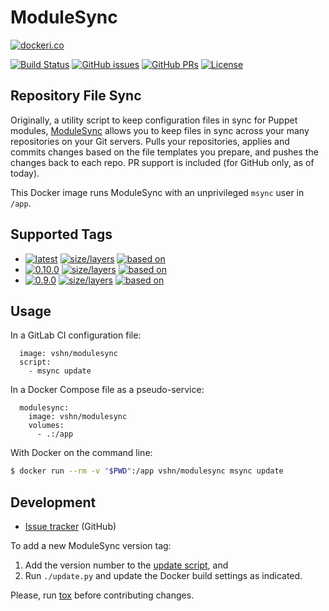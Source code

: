 ModuleSync
==========

[![dockeri.co](http://dockeri.co/image/vshn/modulesync)](https://hub.docker.com/r/vshn/modulesync/)

[![Build Status](https://img.shields.io/travis/vshn/docker-modulesync/master.svg)](https://travis-ci.org/vshn/docker-modulesync
) [![GitHub issues](https://img.shields.io/github/issues-raw/vshn/docker-modulesync.svg)](https://github.com/vshn/docker-modulesync/issues
) [![GitHub PRs](https://img.shields.io/github/issues-pr-raw/vshn/docker-modulesync.svg)](https://github.com/vshn/docker-modulesync/pulls
) [![License](https://img.shields.io/github/license/vshn/docker-modulesync.svg)](https://github.com/vshn/docker-modulesync/blob/master/LICENSE)

Repository File Sync
--------------------

Originally, a utility script to keep configuration files in sync for Puppet modules,
[ModuleSync](https://github.com/voxpupuli/modulesync/) allows you to keep files in
sync across your many repositories on your Git servers. Pulls your repositories,
applies and commits changes based on the file templates you prepare, and pushes the
changes back to each repo. PR support is included (for GitHub only, as of today).

This Docker image runs ModuleSync with an unprivileged `msync` user in `/app`.

Supported Tags
--------------

- [![latest](
  https://img.shields.io/badge/latest-blue.svg?colorA=22313f&colorB=4a637b&logo=docker)](
  https://github.com/vshn/docker-modulesync/blob/master/Dockerfile) [![size/layers](
  https://images.microbadger.com/badges/image/vshn/modulesync:latest.svg)](
  https://microbadger.com/images/vshn/modulesync:latest) [![based on](
  https://img.shields.io/badge/Git-master-grey.svg?colorA=5a5b5c&colorB=9a9b9c&logo=github)](
  https://github.com/voxpupuli/modulesync)
- [![0.10.0](
  https://img.shields.io/badge/0.10.0-blue.svg?colorA=22313f&colorB=4a637b&logo=docker)](
  https://github.com/vshn/docker-modulesync/blob/master/0.10.0/Dockerfile) [![size/layers](
  https://images.microbadger.com/badges/image/vshn/modulesync:0.10.0.svg)](
  https://microbadger.com/images/vshn/modulesync:0.10.0) [![based on](
  https://img.shields.io/badge/Gem-0.10.0-red.svg?colorA=ff919f&colorB=9a9b9c&logo=ruby)](
  https://rubygems.org/gems/modulesync/versions/0.10.0)
- [![0.9.0](
  https://img.shields.io/badge/0.9.0-blue.svg?colorA=22313f&colorB=4a637b&logo=docker)](
  https://github.com/vshn/docker-modulesync/blob/master/0.9.0/Dockerfile) [![size/layers](
  https://images.microbadger.com/badges/image/vshn/modulesync:0.9.0.svg)](
  https://microbadger.com/images/vshn/modulesync:0.9.0) [![based on](
  https://img.shields.io/badge/Gem-0.9.0-red.svg?colorA=ff919f&colorB=9a9b9c&logo=ruby)](
  https://rubygems.org/gems/modulesync/versions/0.9.0)

Usage
-----

In a GitLab CI configuration file:

```
  image: vshn/modulesync
  script:
    - msync update
```

In a Docker Compose file as a pseudo-service:

```
  modulesync:
    image: vshn/modulesync
    volumes:
      - .:/app
```

With Docker on the command line:

```bash
$ docker run --rm -v "$PWD":/app vshn/modulesync msync update
```

Development
-----------

- [Issue tracker](https://github.com/vshn/docker-modulesync/) (GitHub)

To add a new ModuleSync version tag:

1. Add the version number to the [update script](
   https://github.com/vshn/docker-modulesync/blob/master/update.py#L7-L10), and
1. Run `./update.py` and update the Docker build settings as indicated.

Please, run [tox](https://tox.readthedocs.io/) before contributing changes.
